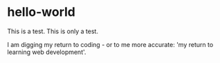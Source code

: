 # hello-world
This is a test. This is only a test.

I am digging my return to coding - or to me more accurate: 'my return to learning web development'.

